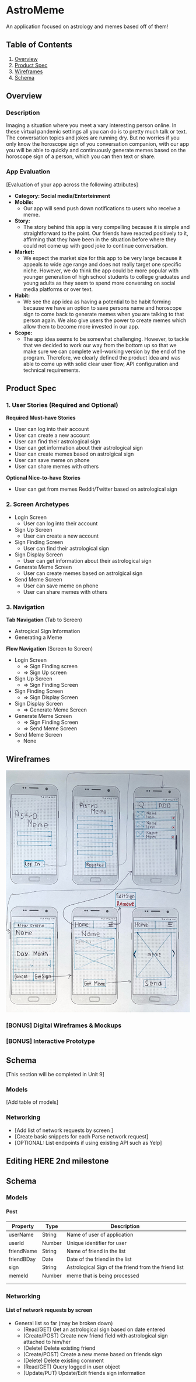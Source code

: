 # AstroMeme
An application focused on astrology and memes based off of them!
## Table of Contents
1. [Overview](#Overview)
1. [Product Spec](#Product-Spec)
1. [Wireframes](#Wireframes)
2. [Schema](#Schema)

## Overview
### Description
Imaging a situation where you meet a vary interesting person online. In these virtual pandemic settings all you can do is to pretty much talk or text. The conversation topics and jokes are running dry. But no worries if you only know the horoscope sign of you conversation companion, with our app you will be able to quickly and continuously generate memes based on the horoscope sign of a person, which you can then text or share. 

### App Evaluation
[Evaluation of your app across the following attributes]
- **Category: Social media/Enterteinment**
- **Mobile:**
    - Our app will send push down notifications to users who receive a meme.
- **Story:**
    - The story behind this app is very compelling because it is simple and straightforward to the point. Our friends have reacted positively to it, affirming that they have been in the situation before where they could not come up with good joke to continue conversation.
- **Market:**
    - We expect the market size for this app to be very large because it appeals to wide age range and does not really target one specific niche. However, we do think the app could be more popular with younger generation of high school students to college graduates and young adults as they seem to spend more conversing on social media platforms or over text.
- **Habit:**
    - We see the app idea as having a potential to be habit forming because we have an option to save persons name and horoscope sign to come back to generate memes when you are talking to that person again. We also give users the power to create memes which allow them to become more invested in our app.
- **Scope:**
    - The app idea seems to be somewhat challenging.  However, to tackle that we decided to work our way from the bottom up so that we make sure we can complete well-working version by the end of the program. Therefore, we clearly defined the product idea and was able to come up with solid clear user flow, API configuration and technical requirements.

## Product Spec

### 1. User Stories (Required and Optional)

**Required Must-have Stories**

* User can log into their account
* User can create a new account
* User can find their astrological sign
* User can get information about their astrological sign
* User can create memes based on astrolgical sign
* User can save meme on phone
* User can share memes with others

**Optional Nice-to-have Stories**

* User can get from memes Reddit/Twitter based on astrological sign

### 2. Screen Archetypes

* Login Screen
   * User can log into their account
* Sign Up Screen
   * User can create a new account
* Sign Finding Screen
    * User can find their astrological sign
* Sign Display Screen
    * User can get information about their astrological sign
* Generate Meme Screen
    * User can create memes based on astrolgical sign
* Send Meme Screen
    * User can save meme on phone
    * User can share memes with others

### 3. Navigation

**Tab Navigation** (Tab to Screen)

* Astrogical Sign Information
* Generating a Meme

**Flow Navigation** (Screen to Screen)

* Login Screen
   * => Sign Finding screen
   * => Sign Up screen
* Sign Up Screen
   * => Sign Finding Screen
* Sign Finding Screen
    * => Sign Display Screen
* Sign Display Screen
    * => Generate Meme Screen
* Generate Meme Screen
    * => Sign Finding Screen
    * => Send Meme Screen
* Send Meme Screen
    * None

## Wireframes
<img src='wireframe.jpeg' title='Wireframe' width='600' alt='Wireframe picture' />


### [BONUS] Digital Wireframes & Mockups

### [BONUS] Interactive Prototype

## Schema 
[This section will be completed in Unit 9]
### Models
[Add table of models]
### Networking
- [Add list of network requests by screen ]
- [Create basic snippets for each Parse network request]
- [OPTIONAL: List endpoints if using existing API such as Yelp]

## Editing HERE 2nd milestone
## Schema 
### Models
#### Post

   | Property      | Type     | Description |
   | ------------- | -------- | ------------|
   |userName| String| Name of user of application|
   | userId| Number| Unique identifier for user |
   | friendName  | String |Name of friend in the list|
   |  friendBDay|Date| Date of the friend in the list|
   |  sign|String| Astrological Sign of the friend from the friend list|
   |  memeId| Number|meme that is being processed|
   |     |    |  |
   |     |  |  |
### Networking
#### List of network requests by screen
   - General list so far (may be broken down)
      - (Read/GET) Get an astrological sign based on date entered 
      - (Create/POST) Create new friend field with astrological sign attached to him/her
      - (Delete) Delete existing friend 
      - (Create/POST) Create a new meme based on friends sign 
      - (Delete) Delete existing comment
      - (Read/GET) Query logged in user object
      - (Update/PUT) Update/Edit friends sign information

